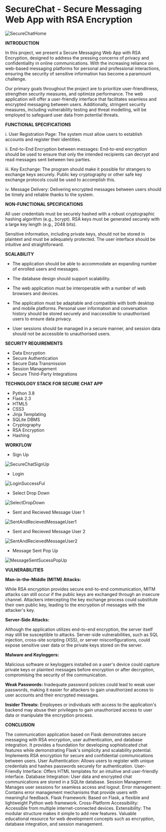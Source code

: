 # SecureChat - Secure Messaging Web App with RSA Encryption
![SecureChatHome](https://github.com/AkshayTakke/secureChat/assets/54357275/087b6cf8-05e9-46f9-96e1-0fa0b05087b7)

<b>INTRODUCTION</b>

In this  project, we present a Secure Messaging Web App with RSA Encryption, designed to address the pressing concerns of privacy and confidentiality in online communications. With the increasing reliance on web-based messaging platforms for personal and professional interactions, ensuring the security of sensitive information has become a paramount challenge.

Our primary goals throughout the project are to prioritize user-friendliness, strengthen security measures, and optimize performance. The web application will offer a user-friendly interface that facilitates seamless and encrypted messaging between users. Additionally, stringent security measures, including vulnerability testing and threat modelling, will be employed to safeguard user data from potential threats.

<b>FUNCTIONAL SPECIFICATIONS</b>

i.	User Registration Page: The system must allow users to establish accounts and register their identities.

ii.	End-to-End Encryption between messages: End-to-end encryption should be used to ensure that only the intended recipients can decrypt and read messages sent between two parties.

iii.	Key Exchange: The program should make it possible for strangers to exchange keys securely. Public key cryptography or other safe key exchange protocols could be used to accomplish this.

iv.	Message Delivery: Delivering encrypted messages between users should be timely and reliable thanks to the system.

<b>NON-FUNCTIONAL SPECIFICATIONS</b>

All user credentials must be securely hashed with a robust cryptographic hashing algorithm (e.g., bcrypt). RSA keys must be generated securely with a large key length (e.g., 2048 bits). 

Sensitive information, including private keys, should not be stored in plaintext and must be adequately protected. The user interface should be intuitive and straightforward.

<b>SCALABILITY</b> 

-	The application should be able to accommodate an expanding number of enrolled users and messages.
  
-	The database design should support scalability.
  
-	The web application must be interoperable with a number of web browsers and devices.
  
-	The application must be adaptable and compatible with both desktop and mobile platforms. Personal user information and conversation history should be stored securely and inaccessible to unauthorised users to ensure data privacy.
  
-	User sessions should be managed in a secure manner, and session data should not be accessible to unauthorised users.

<b>SECURITY REQUIREMENTS</b>

-	Data Encryption
-	Secure Authentication
-	Secure Data Transmission
-	Session Management
-	Secure Third-Party Integrations

<b>TECHNOLOGY STACK FOR SECURE CHAT APP</b>

-	Python 3.8
-	Flask 2.3
-	HTML5
-	CSS3
-	Jinja Templating
-	SQLite DBMS
-	Cryptography
-	RSA Encryption
-	Hashing

<b>WORKFLOW</b>

- Sign Up
  
![SecureChatSignUp](https://github.com/AkshayTakke/secureChat/assets/54357275/a563946e-fd75-45be-b1d0-796c9ec5715b)

- Login

![LoginSuccessFul](https://github.com/AkshayTakke/secureChat/assets/54357275/0ccfb93f-0b28-45c3-bc22-9466a234e2b1)

- Select Drop Down

![SelectDropDown](https://github.com/AkshayTakke/secureChat/assets/54357275/01570186-65ac-4a3d-b434-261fc403755a)

- Sent and Recieved Message User 1

![SentAndRecievedMessageUser1](https://github.com/AkshayTakke/secureChat/assets/54357275/47c98d82-c95f-488b-ae69-047c5b65ed77)

- Sent and Recieved Message User 2

![SentAndRecievedMessageUser2](https://github.com/AkshayTakke/secureChat/assets/54357275/671767ad-39f2-41fb-8d67-75e7d17f2e86)

- Message Sent Pop Up

![MessageSentSucessPopUp](https://github.com/AkshayTakke/secureChat/assets/54357275/c10cd710-2c90-469b-8883-23ffbe70f4e0)


<b>VULNERABILITIES</b>

<b>Man-in-the-Middle (MITM) Attacks:</b> 

While RSA encryption provides secure end-to-end communication, MITM attacks can still occur if the public keys are exchanged through an insecure channel. Attackers intercepting the key exchange process could substitute their own public key, leading to the encryption of messages with the attacker's key.

<b>Server-Side Attacks:</b>

Although the application utilizes end-to-end encryption, the server itself may still be susceptible to attacks. Server-side vulnerabilities, such as SQL injection, cross-site scripting (XSS), or server misconfigurations, could expose sensitive user data or the private keys stored on the server.

<b>Malware and Keyloggers:</b>

Malicious software or keyloggers installed on a user's device could capture private keys or plaintext messages before encryption or after decryption, compromising the security of the communication.

<b>Weak Passwords:</b> 
Inadequate password policies could lead to weak user passwords, making it easier for attackers to gain unauthorized access to user accounts and their encrypted messages.

<b>Insider Threats:</b>
Employees or individuals with access to the application's backend may abuse their privileges to gain unauthorized access to user data or manipulate the encryption process.

<b>CONCLUSION</b>

The communication application based on Flask demonstrates secure messaging with RSA encryption, user authentication, and database integration. It provides a foundation for developing sophisticated chat features while demonstrating Flask's simplicity and scalability potential. Implements RSA encryption for secure and confidential communications between users. User Authentication: Allows users to register with unique credentials and hashes passwords securely for authentication. User-Friendly Interface: Offers HTML templates for an intuitive and user-friendly interface. Database Integration: User data and encrypted chat communications are stored in a SQLite database. Session Management: Manages user sessions for seamless access and logout. Error management: Contains error management mechanisms that provide users with meaningful feedback. Flask Framework: Based on Flask, a flexible and lightweight Python web framework. Cross-Platform Accessibility: Accessible from multiple internet-connected devices. Extensibility: The modular structure makes it simple to add new features. Valuable educational resource for web development concepts such as encryption, database integration, and session management.


